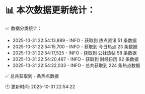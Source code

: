 📊 本次数据更新统计：
==========================

📈 数据分类统计：
- 2025-10-31 22:54:13,889 - INFO - 获取到 热点资讯 51 条数据
- 2025-10-31 22:54:15,700 - INFO - 获取到 今日热点 23 条数据
- 2025-10-31 22:54:17,525 - INFO - 获取到 公社热帖 58 条数据
- 2025-10-31 22:54:20,467 - INFO - 获取到 财经日历 92 条数据
- 2025-10-31 22:54:22,033 - INFO - 总共获取到 224 条热点数据

✅ 总共获取到 - 条热点数据

🕐 更新时间: 2025-10-31 22:54:22
